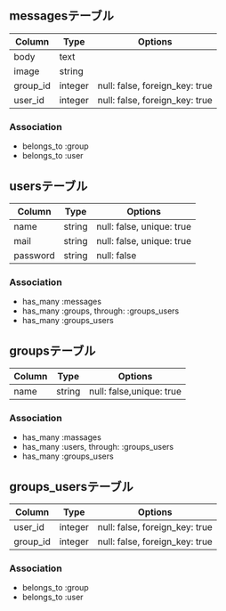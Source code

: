 <!-- # README

This README would normally document whatever steps are necessary to get the
application up and running.

Things you may want to cover:

* Ruby version

* System dependencies

* Configuration

* Database creation

* Database initialization

* How to run the test suite

* Services (job queues, cache servers, search engines, etc.)

* Deployment instructions

* ... -->


## messagesテーブル

| Column   | Type    | Options                        |
| -------- | ------- | ------------------------------ |
| body     | text    |                                |
| image    | string  |                                |
| group_id | integer | null: false, foreign_key: true |
| user_id  | integer | null: false, foreign_key: true |

### Association
- belongs_to :group
- belongs_to :user
  
## usersテーブル

| Column   | Type   | Options                   |
| -------- | ------ | ------------------------- |
| name     | string | null: false, unique: true |
| mail     | string | null: false, unique: true |
| password | string | null: false               |

### Association
- has_many :messages
- has_many :groups, through: :groups_users
- has_many :groups_users
  

## groupsテーブル

| Column | Type   | Options                  |
| ------ | ------ | ------------------------ |
| name   | string | null: false,unique: true |

### Association
- has_many :massages
- has_many :users, through: :groups_users
- has_many :groups_users


## groups_usersテーブル

| Column   | Type    | Options                        |
| -------- | ------- | ------------------------------ |
| user_id  | integer | null: false, foreign_key: true |
| group_id | integer | null: false, foreign_key: true |

### Association
- belongs_to :group
- belongs_to :user
  